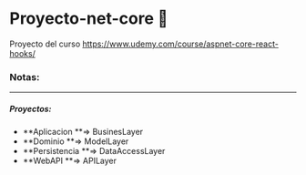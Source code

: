 # Proyecto-net-core 🚀️

Proyecto del curso https://www.udemy.com/course/aspnet-core-react-hooks/

### Notas:

---

##### Proyectos:

* **Aplicacion **=> BusinesLayer
* **Dominio **=> ModelLayer
* **Persistencia **=> DataAccessLayer
* **WebAPI **=> APILayer
